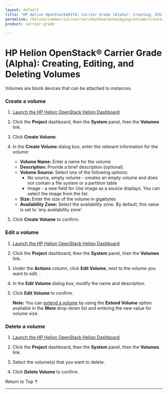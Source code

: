 ```yaml
---
layout: default
title: "HP Helion OpenStack&#174; Carrier Grade (Alpha): Creating, Editing, and Deleting Volumes"
permalink: /helion/commercial/carrier/dashboard/managing/volume/create/
product: carrier-grade

---
```

<!--UNDER REVISION-->

<script>

function PageRefresh {
onLoad="window.refresh"
}

PageRefresh();

</script>

<!--
<p style="font-size: small;"> <a href="/helion/commercial/carrier/ga1/install/">&#9664; PREV</a> | <a href="/helion/commercial/carrier/ga1/install-overview/">&#9650; UP</a> | <a href="/helion/commercial/carrier/ga1/">NEXT &#9654;</a></p> 
-->

# HP Helion OpenStack&#174; Carrier Grade (Alpha): Creating, Editing, and Deleting Volumes

Volumes are block devices that can be attached to instances.

### Create a volume ###

1. [Launch the HP Helion OpenStack Helion Dashboard](/helion/openstack/carrier/dashboard/login/).

2. Click the **Project** dashboard, then the **System** panel, then the **Volumes** link.

4. Click **Create Volume**.

5. In the **Create Volume** dialog box, enter the relevant information for the volume: 

	* **Volume Name:** Enter a name for the volume  
	* **Description:** Provide a brief description (optional).  
	* **Volume Source:** Select one of the following options: 
		* No source, empty volume - creates an empty volume and does not contain a file system or a partition table  
		* Image - a new field for Use image as a source displays. You can select the image from the list.  
	* **Size:** Enter the size of the volume in gigabytes  	
	* **Availability Zone:** Select the availability zone. By default, this value is set to 'any availability zone'.  

6. Click **Create Volume** to confirm.  

### Edit a volume ###

1. [Launch the HP Helion OpenStack Helion Dashboard](/helion/openstack/carrier/dashboard/login/).

2. Click the **Project** dashboard, then the **System** panel, then the **Volumes** link.

4. Under the **Actions** column, click **Edit Volume**, next to the volume you want to edit.  	.

5. In the **Edit Volume** dialog box, modify the name and description.

6. Click **Edit Volume** to confirm. 

	**Note:** You can [extend a volume](/helion/commercial/carrier/dashboard/managing/volume/extend/) by using the **Extend Volume** option available in the **More** drop-down list and entering the new value for volume size.

### Delete a volume ###

1. [Launch the HP Helion OpenStack Helion Dashboard](/helion/openstack/carrier/dashboard/login/).

2. Click the **Project** dashboard, then the **System** panel, then the **Volumes** link.

4. Select the volume(s) that you want to delete.

5. Click **Delete Volume** to confirm.

<p><a href="#top" style="padding:14px 0px 14px 0px; text-decoration: none;"> Return to Top &#8593; </a></p>


----
